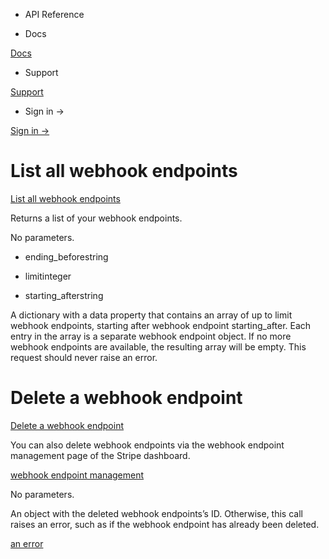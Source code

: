 - API Reference

- Docs

[Docs](/)

- Support

[Support](https://support.stripe.com)

- Sign in →

[Sign in →](https://dashboard.stripe.com/login)

# List all webhook endpoints

[List all webhook endpoints](/api/webhook_endpoints/list)

Returns a list of your webhook endpoints.

No parameters.

- ending_beforestring

- limitinteger

- starting_afterstring

A dictionary with a data property that contains an array of up to limit webhook endpoints, starting after webhook endpoint starting_after. Each entry in the array is a separate webhook endpoint object. If no more webhook endpoints are available, the resulting array will be empty. This request should never raise an error.

# Delete a webhook endpoint

[Delete a webhook endpoint](/api/webhook_endpoints/delete)

You can also delete webhook endpoints via the webhook endpoint management page of the Stripe dashboard.

[webhook endpoint management](https://dashboard.stripe.com/account/webhooks)

No parameters.

An object with the deleted webhook endpoints’s ID. Otherwise, this call raises an error, such as if the webhook endpoint has already been deleted.

[an error](#errors)
